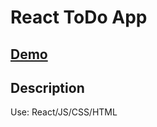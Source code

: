 # React ToDo App

## [Demo](https://ivanshulhan.github.io/todo_app/)

## Description

Use: React/JS/CSS/HTML

